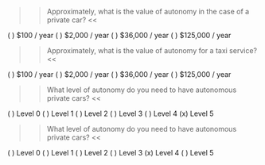 >> Approximately, what is the value of autonomy in the case of a private car? <<

( ) $100 / year
( ) $2,000 / year
( ) $36,000 / year
( ) $125,000 / year

>> Approximately, what is the value of autonomy for a taxi service? <<


( ) $100 / year
( ) $2,000 / year
( ) $36,000 / year
( ) $125,000 / year


>> What level of autonomy do you need to have autonomous private cars? <<


( ) Level 0
( ) Level 1
( ) Level 2
( ) Level 3
( ) Level 4
(x) Level 5


>> What level of autonomy do you need to have autonomous private cars? <<

( ) Level 0
( ) Level 1
( ) Level 2
( ) Level 3
(x) Level 4
( ) Level 5


